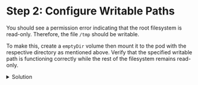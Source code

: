# Step 2: Configure Writable Paths

You should see a permission error indicating that the root filesystem is read-only. Therefore, the file `/tmp` should be writable. 

To make this, create a `emptyDir` volume then mount it to the pod with the respective directory as mentioned above. Verify that the specified writable path is functioning correctly while the rest of the filesystem remains read-only.


<details>
  <summary>Solution</summary>

* Edit the pod manifest to add volume and volumeMounts:
```yaml
apiVersion: v1
kind: Pod
metadata:
  name: secure-app
  namespace: secure-fs
spec:
  containers:
  ...
    volumeMounts:                   # add this
    - mountPath: /tmp               # add this
      name: volume                  # add this
      readOnly: false               # add this
  volumes:                          # add this
  - name: volume                    # add this
    emptyDir: {}                    # add this
```

* Inspect the logs of the `secure-app` Pod to verify that it is writing to the writable path: `kubectl logs -f secure-app -n secure-fs`

* Check if the root filesystem is read-only by attempting to write to a read-only path: `kubectl exec -n secure-fs secure-app -- touch hello-world`
</details>
